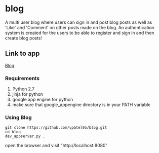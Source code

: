 # blog
A multi user blog where users can sign in and post blog posts as well as 'Like' and 'Comment' on other posts made on the blog. An authentication system is created for the users to be able to register and sign in and then create blog posts!

## Link to app
  [Blog](https://blog-141800.appspot.com)

### Requirements
1. Python 2.7
2. jinja for python
3. google app engine for python
4. make sure that google_appengine directory is in your PATH variable

### Using Blog
```
git clone https://github.com/vpatel95/blog.git
cd blog
dev_appserver.py .
```
open the browser and visit "http://localhost:8080"

